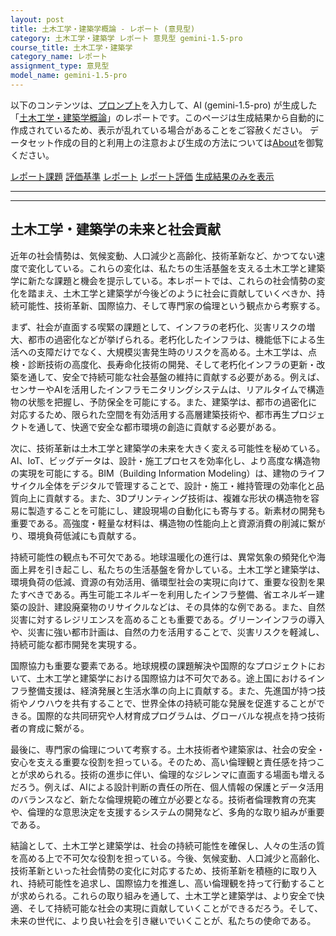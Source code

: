 ```yaml
---
layout: post
title: 土木工学・建築学概論 - レポート (意見型)
category: 土木工学・建築学 レポート 意見型 gemini-1.5-pro
course_title: 土木工学・建築学
category_name: レポート
assignment_type: 意見型
model_name: gemini-1.5-pro
---
```


以下のコンテンツは、[プロンプト](https://github.com/takedatoshiyuki/synthetic_assignments/tree/main/generated/土木工学・建築学/gemini-1.5-pro/prompt_レポート-意見型.md)を入力して、AI (gemini-1.5-pro) が生成した「[土木工学・建築学概論](/contents/土木工学・建築学/)」のレポートです。このページは生成結果から自動的に作成されているため、表示が乱れている場合があることをご容赦ください。
データセット作成の目的と利用上の注意および生成の方法については[About](/About)を御覧ください。

[レポート課題](../レポート課題-意見型)
[評価基準](../評価基準-意見型)
[レポート](../レポート-意見型)
[レポート評価](../レポート評価-意見型)
[生成結果のみを表示](https://github.com/takedatoshiyuki/synthetic_assignments/tree/main/generated/土木工学・建築学/gemini-1.5-pro/レポート-意見型.md)
  

***
***
  
## 土木工学・建築学の未来と社会貢献

近年の社会情勢は、気候変動、人口減少と高齢化、技術革新など、かつてない速度で変化している。これらの変化は、私たちの生活基盤を支える土木工学と建築学に新たな課題と機会を提示している。本レポートでは、これらの社会情勢の変化を踏まえ、土木工学と建築学が今後どのように社会に貢献していくべきか、持続可能性、技術革新、国際協力、そして専門家の倫理という観点から考察する。

まず、社会が直面する喫緊の課題として、インフラの老朽化、災害リスクの増大、都市の過密化などが挙げられる。老朽化したインフラは、機能低下による生活への支障だけでなく、大規模災害発生時のリスクを高める。土木工学は、点検・診断技術の高度化、長寿命化技術の開発、そして老朽化インフラの更新・改築を通して、安全で持続可能な社会基盤の維持に貢献する必要がある。例えば、センサーやAIを活用したインフラモニタリングシステムは、リアルタイムで構造物の状態を把握し、予防保全を可能にする。また、建築学は、都市の過密化に対応するため、限られた空間を有効活用する高層建築技術や、都市再生プロジェクトを通して、快適で安全な都市環境の創造に貢献する必要がある。

次に、技術革新は土木工学と建築学の未来を大きく変える可能性を秘めている。AI、IoT、ビッグデータは、設計・施工プロセスを効率化し、より高度な構造物の実現を可能にする。BIM（Building Information Modeling）は、建物のライフサイクル全体をデジタルで管理することで、設計・施工・維持管理の効率化と品質向上に貢献する。また、3Dプリンティング技術は、複雑な形状の構造物を容易に製造することを可能にし、建設現場の自動化にも寄与する。新素材の開発も重要である。高強度・軽量な材料は、構造物の性能向上と資源消費の削減に繋がり、環境負荷低減にも貢献する。

持続可能性の観点も不可欠である。地球温暖化の進行は、異常気象の頻発化や海面上昇を引き起こし、私たちの生活基盤を脅かしている。土木工学と建築学は、環境負荷の低減、資源の有効活用、循環型社会の実現に向けて、重要な役割を果たすべきである。再生可能エネルギーを利用したインフラ整備、省エネルギー建築の設計、建設廃棄物のリサイクルなどは、その具体的な例である。また、自然災害に対するレジリエンスを高めることも重要である。グリーンインフラの導入や、災害に強い都市計画は、自然の力を活用することで、災害リスクを軽減し、持続可能な都市開発を実現する。

国際協力も重要な要素である。地球規模の課題解決や国際的なプロジェクトにおいて、土木工学と建築学における国際協力は不可欠である。途上国におけるインフラ整備支援は、経済発展と生活水準の向上に貢献する。また、先進国が持つ技術やノウハウを共有することで、世界全体の持続可能な発展を促進することができる。国際的な共同研究や人材育成プログラムは、グローバルな視点を持つ技術者の育成に繋がる。

最後に、専門家の倫理について考察する。土木技術者や建築家は、社会の安全・安心を支える重要な役割を担っている。そのため、高い倫理観と責任感を持つことが求められる。技術の進歩に伴い、倫理的なジレンマに直面する場面も増えるだろう。例えば、AIによる設計判断の責任の所在、個人情報の保護とデータ活用のバランスなど、新たな倫理規範の確立が必要となる。技術者倫理教育の充実や、倫理的な意思決定を支援するシステムの開発など、多角的な取り組みが重要である。

結論として、土木工学と建築学は、社会の持続可能性を確保し、人々の生活の質を高める上で不可欠な役割を担っている。今後、気候変動、人口減少と高齢化、技術革新といった社会情勢の変化に対応するため、技術革新を積極的に取り入れ、持続可能性を追求し、国際協力を推進し、高い倫理観を持って行動することが求められる。これらの取り組みを通して、土木工学と建築学は、より安全で快適、そして持続可能な社会の実現に貢献していくことができるだろう。そして、未来の世代に、より良い社会を引き継いでいくことが、私たちの使命である。
